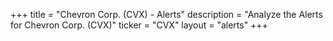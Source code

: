 +++
title = "Chevron Corp. (CVX) - Alerts"
description = "Analyze the Alerts for Chevron Corp. (CVX)"
ticker = "CVX"
layout = "alerts"
+++

